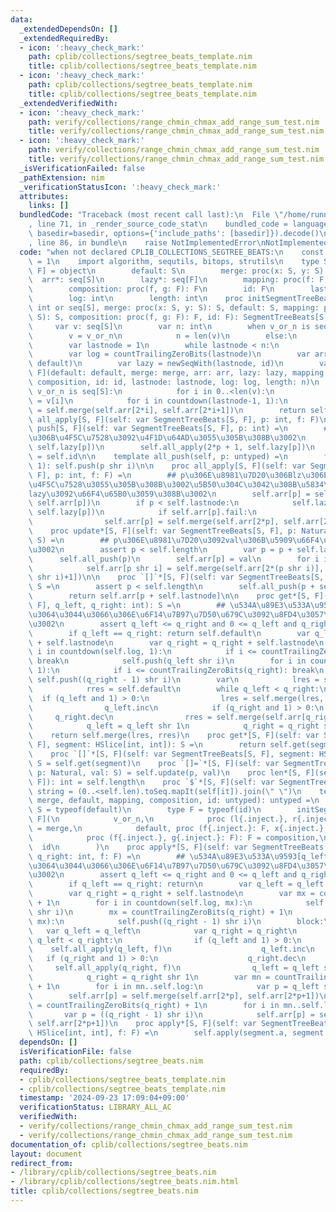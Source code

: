 ```yaml
---
data:
  _extendedDependsOn: []
  _extendedRequiredBy:
  - icon: ':heavy_check_mark:'
    path: cplib/collections/segtree_beats_template.nim
    title: cplib/collections/segtree_beats_template.nim
  - icon: ':heavy_check_mark:'
    path: cplib/collections/segtree_beats_template.nim
    title: cplib/collections/segtree_beats_template.nim
  _extendedVerifiedWith:
  - icon: ':heavy_check_mark:'
    path: verify/collections/range_chmin_chmax_add_range_sum_test.nim
    title: verify/collections/range_chmin_chmax_add_range_sum_test.nim
  - icon: ':heavy_check_mark:'
    path: verify/collections/range_chmin_chmax_add_range_sum_test.nim
    title: verify/collections/range_chmin_chmax_add_range_sum_test.nim
  _isVerificationFailed: false
  _pathExtension: nim
  _verificationStatusIcon: ':heavy_check_mark:'
  attributes:
    links: []
  bundledCode: "Traceback (most recent call last):\n  File \"/home/runner/.local/lib/python3.10/site-packages/onlinejudge_verify/documentation/build.py\"\
    , line 71, in _render_source_code_stat\n    bundled_code = language.bundle(stat.path,\
    \ basedir=basedir, options={'include_paths': [basedir]}).decode()\n  File \"/home/runner/.local/lib/python3.10/site-packages/onlinejudge_verify/languages/nim.py\"\
    , line 86, in bundle\n    raise NotImplementedError\nNotImplementedError\n"
  code: "when not declared CPLIB_COLLECTIONS_SEGTREE_BEATS:\n    const CPLIB_COLLECTIONS_SEGTREE_BEATS*\
    \ = 1\n    import algorithm, sequtils, bitops, strutils\n    type SegmentTreeBeats*[S,\
    \ F] = object\n        default: S\n        merge: proc(x: S, y: S): S\n      \
    \  arr*: seq[S]\n        lazy*: seq[F]\n        mapping: proc(f: F, x: S): S\n\
    \        composition: proc(f, g: F): F\n        id: F\n        lastnode: int\n\
    \        log: int\n        length: int\n    proc initSegmentTreeBeats*[S, F](v_or_n:\
    \ int or seq[S], merge: proc(x: S, y: S): S, default: S, mapping: proc(f: F, x:\
    \ S): S, composition: proc(f, g: F): F, id: F): SegmentTreeBeats[S, F] =\n   \
    \     var v: seq[S]\n        var n: int\n        when v_or_n is seq[S]:\n    \
    \        v = v_or_n\n            n = len(v)\n        else:\n            n = v_or_n\n\
    \        var lastnode = 1\n        while lastnode < n:\n            lastnode*=2\n\
    \        var log = countTrailingZeroBits(lastnode)\n        var arr = newSeqWith(2*lastnode,\
    \ default)\n        var lazy = newSeqWith(lastnode, id)\n        var self = SegmentTreeBeats[S,\
    \ F](default: default, merge: merge, arr: arr, lazy: lazy, mapping: mapping, composition:\
    \ composition, id: id, lastnode: lastnode, log: log, length: n)\n        when\
    \ v_or_n is seq[S]:\n            for i in 0..<len(v):\n                self.arr[self.lastnode+i]\
    \ = v[i]\n            for i in countdown(lastnode-1, 1):\n                self.arr[i]\
    \ = self.merge(self.arr[2*i], self.arr[2*i+1])\n        return self\n\n    proc\
    \ all_apply[S, F](self: var SegmentTreeBeats[S, F], p: int, f: F)\n\n    proc\
    \ push[S, F](self: var SegmentTreeBeats[S, F], p: int) =\n        ## p\u306E\u5B50\
    \u306B\u4F5C\u7528\u3092\u4F1D\u64AD\u3055\u305B\u308B\u3002\n        self.all_apply(2*p,\
    \ self.lazy[p])\n        self.all_apply(2*p + 1, self.lazy[p])\n        self.lazy[p]\
    \ = self.id\n\n    template all_push(self, p: untyped) =\n        for i in countdown(self.log,\
    \ 1): self.push(p shr i)\n\n    proc all_apply[S, F](self: var SegmentTreeBeats[S,\
    \ F], p: int, f: F) =\n        ## p\u306E\u8981\u7D20\u306Blz\u306E\u5024\u3092\
    \u4F5C\u7528\u3055\u305B\u308B\u3002\u5B50\u304C\u3042\u308B\u5834\u5408\u306F\
    lazy\u3092\u66F4\u65B0\u3059\u308B\u3002\n        self.arr[p] = self.mapping(f,\
    \ self.arr[p])\n        if p < self.lastnode:\n            self.lazy[p] = self.composition(f,\
    \ self.lazy[p])\n            if self.arr[p].fail:\n                self.push(p)\n\
    \                self.arr[p] = self.merge(self.arr[2*p], self.arr[2*p+1])\n\n\
    \    proc update*[S, F](self: var SegmentTreeBeats[S, F], p: Natural, val: var\
    \ S) =\n        ## p\u306E\u8981\u7D20\u3092val\u306B\u5909\u66F4\u3057\u307E\u3059\
    \u3002\n        assert p < self.length\n        var p = p + self.lastnode\n  \
    \      self.all_push(p)\n        self.arr[p] = val\n        for i in 1..self.log:\n\
    \            self.arr[p shr i] = self.merge(self.arr[2*(p shr i)], self.arr[2*(p\
    \ shr i)+1])\n\n    proc `[]`*[S, F](self: var SegmentTreeBeats[S, F], p: Natural):\
    \ S =\n        assert p < self.length\n        self.all_push(p + self.lastnode)\n\
    \        return self.arr[p + self.lastnode]\n\n    proc get*[S, F](self: var SegmentTreeBeats[S,\
    \ F], q_left, q_right: int): S =\n        ## \u534A\u89E3\u533A\u9593[q_left,q_right)\u306B\
    \u3064\u3044\u3066\u306E\u6F14\u7B97\u7D50\u679C\u3092\u8FD4\u3057\u307E\u3059\
    \u3002\n        assert q_left <= q_right and 0 <= q_left and q_right <= self.length\n\
    \        if q_left == q_right: return self.default\n        var q_left = q_left\
    \ + self.lastnode\n        var q_right = q_right + self.lastnode\n        for\
    \ i in countdown(self.log, 1):\n            if i <= countTrailingZeroBits(q_left):\
    \ break\n            self.push(q_left shr i)\n        for i in countdown(self.log,\
    \ 1):\n            if i <= countTrailingZeroBits(q_right): break\n           \
    \ self.push((q_right - 1) shr i)\n        var\n            lres = self.default\n\
    \            rres = self.default\n        while q_left < q_right:\n          \
    \  if (q_left and 1) > 0:\n                lres = self.merge(lres, self.arr[q_left])\n\
    \                q_left.inc\n            if (q_right and 1) > 0:\n           \
    \     q_right.dec\n                rres = self.merge(self.arr[q_right], rres)\n\
    \            q_left = q_left shr 1\n            q_right = q_right shr 1\n    \
    \    return self.merge(lres, rres)\n    proc get*[S, F](self: var SegmentTreeBeats[S,\
    \ F], segment: HSlice[int, int]): S =\n        return self.get(segment.a, segment.b+1)\n\
    \    proc `[]`*[S, F](self: var SegmentTreeBeats[S, F], segment: HSlice[int, int]):\
    \ S = self.get(segment)\n    proc `[]=`*[S, F](self: var SegmentTreeBeats[S, F],\
    \ p: Natural, val: S) = self.update(p, val)\n    proc len*[S, F](self: var SegmentTreeBeats[S,\
    \ F]): int = self.length\n    proc `$`*[S, F](self: var SegmentTreeBeats[S, F]):\
    \ string = (0..<self.len).toSeq.mapIt(self[it]).join(\" \")\n    template newLazySegWith*(v_or_n,\
    \ merge, default, mapping, composition, id: untyped): untyped =\n        type\
    \ S = typeof(default)\n        type F = typeof(id)\n        initSegmentTreeBeats[S,\
    \ F](\n            v_or_n,\n            proc (l{.inject.}, r{.inject.}: S): S\
    \ = merge,\n            default, proc (f{.inject.}: F, x{.inject.}: S): S = mapping,\n\
    \            proc (f{.inject.}, g{.inject.}: F): F = composition,\n          \
    \  id\n        )\n    proc apply*[S, F](self: var SegmentTreeBeats[S, F], q_left,\
    \ q_right: int, f: F) =\n        ## \u534A\u89E3\u533A\u9593[q_left,q_right)\u306B\
    \u3064\u3044\u3066\u306E\u6F14\u7B97\u7D50\u679C\u3092\u8FD4\u3057\u307E\u3059\
    \u3002\n        assert q_left <= q_right and 0 <= q_left and q_right <= self.length\n\
    \        if q_left == q_right: return\n        var q_left = q_left + self.lastnode\n\
    \        var q_right = q_right + self.lastnode\n        var mx = countTrailingZeroBits(q_left)\
    \ + 1\n        for i in countdown(self.log, mx):\n            self.push(q_left\
    \ shr i)\n        mx = countTrailingZeroBits(q_right) + 1\n        for i in countdown(self.log,\
    \ mx):\n            self.push((q_right - 1) shr i)\n        block:\n         \
    \   var q_left = q_left\n            var q_right = q_right\n            while\
    \ q_left < q_right:\n                if (q_left and 1) > 0:\n                \
    \    self.all_apply(q_left, f)\n                    q_left.inc\n             \
    \   if (q_right and 1) > 0:\n                    q_right.dec\n               \
    \     self.all_apply(q_right, f)\n                q_left = q_left shr 1\n    \
    \            q_right = q_right shr 1\n        var mn = countTrailingZeroBits(q_left)\
    \ + 1\n        for i in mn..self.log:\n            var p = q_left shr i\n    \
    \        self.arr[p] = self.merge(self.arr[2*p], self.arr[2*p+1])\n        mn\
    \ = countTrailingZeroBits(q_right) + 1\n        for i in mn..self.log:\n     \
    \       var p = ((q_right - 1) shr i)\n            self.arr[p] = self.merge(self.arr[2*p],\
    \ self.arr[2*p+1])\n    proc apply*[S, F](self: var SegmentTreeBeats[S, F], segment:\
    \ HSlice[int, int], f: F) =\n        self.apply(segment.a, segment.b+1, f)\n\n"
  dependsOn: []
  isVerificationFile: false
  path: cplib/collections/segtree_beats.nim
  requiredBy:
  - cplib/collections/segtree_beats_template.nim
  - cplib/collections/segtree_beats_template.nim
  timestamp: '2024-09-23 17:09:04+09:00'
  verificationStatus: LIBRARY_ALL_AC
  verifiedWith:
  - verify/collections/range_chmin_chmax_add_range_sum_test.nim
  - verify/collections/range_chmin_chmax_add_range_sum_test.nim
documentation_of: cplib/collections/segtree_beats.nim
layout: document
redirect_from:
- /library/cplib/collections/segtree_beats.nim
- /library/cplib/collections/segtree_beats.nim.html
title: cplib/collections/segtree_beats.nim
---
```

